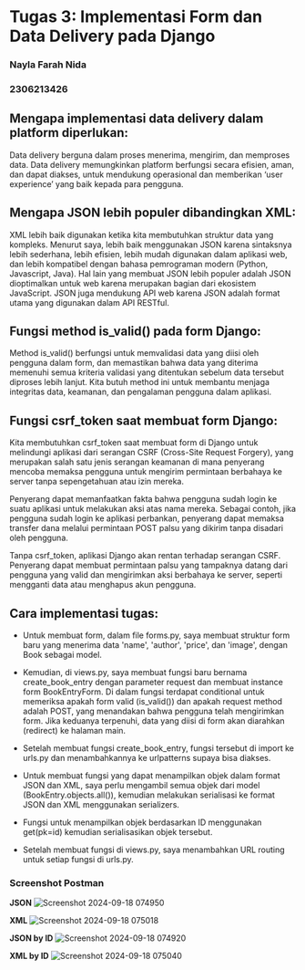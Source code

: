 # Tugas 3: Implementasi Form dan Data Delivery pada Django

### Nayla Farah Nida
### 2306213426

## Mengapa implementasi data delivery dalam platform diperlukan:

Data delivery berguna dalam proses menerima, mengirim, dan memproses data. Data delivery memungkinkan platform berfungsi secara efisien, aman, dan dapat diakses, untuk mendukung operasional dan memberikan ‘user experience’ yang baik kepada para pengguna.

## Mengapa JSON lebih populer dibandingkan XML:

XML lebih baik digunakan ketika kita membutuhkan struktur data yang kompleks. Menurut saya, lebih baik menggunakan JSON karena sintaksnya lebih sederhana, lebih efisien, lebih mudah digunakan dalam aplikasi web, dan lebih kompatibel dengan bahasa pemrograman modern (Python, Javascript, Java). Hal lain yang membuat JSON lebih populer adalah JSON dioptimalkan untuk web karena merupakan bagian dari ekosistem JavaScript. JSON juga mendukung API web karena JSON adalah format utama yang digunakan dalam API RESTful.

## Fungsi method is_valid() pada form Django:

Method is_valid() berfungsi untuk memvalidasi data yang diisi oleh pengguna dalam form, dan memastikan bahwa data yang diterima memenuhi semua kriteria validasi yang ditentukan sebelum data tersebut diproses lebih lanjut. Kita butuh method ini untuk membantu menjaga integritas data, keamanan, dan pengalaman pengguna dalam aplikasi.

## Fungsi csrf_token saat membuat form Django:

Kita membutuhkan csrf_token  saat membuat form di Django untuk melindungi aplikasi dari serangan CSRF (Cross-Site Request Forgery), yang merupakan salah satu jenis serangan keamanan di mana penyerang mencoba memaksa pengguna untuk mengirim permintaan berbahaya ke server tanpa sepengetahuan atau izin mereka. 

Penyerang dapat memanfaatkan fakta bahwa pengguna sudah login ke suatu aplikasi untuk melakukan aksi atas nama mereka. Sebagai contoh, jika pengguna sudah login ke aplikasi perbankan, penyerang dapat memaksa transfer dana melalui permintaan POST palsu yang dikirim tanpa disadari oleh pengguna.

Tanpa csrf_token, aplikasi Django akan rentan terhadap serangan CSRF. Penyerang dapat membuat permintaan palsu yang tampaknya datang dari pengguna yang valid dan mengirimkan aksi berbahaya ke server, seperti mengganti data atau menghapus akun pengguna.

## Cara implementasi tugas:

- Untuk membuat form, dalam file forms.py, saya membuat struktur form baru yang menerima data 'name', 'author', 'price', dan 'image', dengan Book sebagai model.

- Kemudian, di views.py, saya membuat fungsi baru bernama create_book_entry dengan parameter request dan membuat instance form BookEntryForm. Di dalam fungsi terdapat conditional untuk memeriksa apakah form valid (is_valid()) dan apakah request method adalah POST, yang menandakan bahwa pengguna telah mengirimkan form. Jika keduanya terpenuhi, data yang diisi di form akan diarahkan (redirect) ke halaman main.

- Setelah membuat fungsi create_book_entry, fungsi tersebut di import ke urls.py dan menambahkannya ke urlpatterns supaya bisa diakses.

- Untuk membuat fungsi yang dapat menampilkan objek dalam format JSON dan XML, saya perlu mengambil semua objek dari model (BookEntry.objects.all()), kemudian melakukan serialisasi ke format JSON dan XML menggunakan serializers.

- Fungsi untuk menampilkan objek berdasarkan ID menggunakan get(pk=id) kemudian serialisasikan objek tersebut.

- Setelah membuat fungsi di views.py, saya menambahkan URL routing untuk setiap fungsi di urls.py.

### Screenshot Postman 
**JSON**
![Screenshot 2024-09-18 074950](https://github.com/user-attachments/assets/224d7de8-a54d-4386-89cb-031b9ce522e1)

**XML**
![Screenshot 2024-09-18 075018](https://github.com/user-attachments/assets/7e465fad-f5b7-4d19-89cb-7f181f215d6c)

**JSON by ID**
![Screenshot 2024-09-18 074920](https://github.com/user-attachments/assets/a1fd390d-3472-4812-9ded-07d7f6060705)

**XML by ID**
![Screenshot 2024-09-18 075040](https://github.com/user-attachments/assets/0f879e15-97ba-481d-9a02-aad7af575891)

